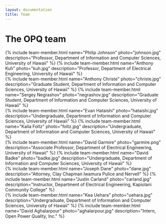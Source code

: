 ```yaml
---
layout: documentation
title: Team
---
```


# The OPQ team

<div class="row">
{% include team-member.html name="Philip Johnson" photo="johnson.jpg" description="Professor, Department of Information and Computer Sciences, University of Hawaii"  %} 
{% include team-member.html name="Anthony Kuh" photo="kuh.jpg" description="Professor, Department of Electrical Engineering, University of Hawaii"  %}
</div>

<div class="row">
{% include team-member.html name="Anthony Christe" photo="christe.jpg" description="Graduate Student, Department of Information and Computer Sciences, University of Hawaii"  %} 
{% include team-member.html name="Sergey Negrashov" photo="negrashov.jpg" description="Graduate Student, Department of Information and Computer Sciences, University of Hawaii"  %} 
</div>

<div class="row">
{% include team-member.html name="Evan Hataishi" photo="hataishi.jpg" description="Undergraduate, Department of Information and Computer Sciences, University of Hawaii"  %}
{% include team-member.html name="Kaila Foltz" photo="foltz.jpg" description="Undergraduate, Department of Information and Computer Sciences, University of Hawaii"  %}
</div>

<div class="row">
{% include team-member.html name="David Garmire" photo="garmire.png" description="Associate Professor, Department of Electrical Engineering, University of Hawaii"  %} 
{% include team-member.html name="David Badke" photo="badke.jpg" description="Undergraduate, Department of Information and Computer Sciences, University of Hawaii"  %} 
</div>


<div class="row">
{% include team-member.html name="Joseph Dane" photo="dane.jpg" description="Attorney, Clay Chapman Iwamura Pulice and Nervell"  %}
{% include team-member.html name="Justin Carland" photo="carland.jpg" description="Instructor, Department of Electrical Engineering, Kapiolani Community College"  %}
</div>

<div class="row">
{% include team-member.html name="Kea Uehara" photo="uehara.jpg" description="Undergraduate, Department of Information and Computer Sciences, University of Hawaii"  %}
{% include team-member.html name="David Aghalarpour" photo="aghalarpour.jpg" description="Intern, Open Power Quality, Inc."  %}
</div>



